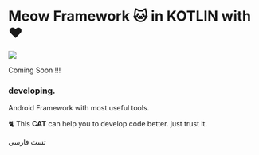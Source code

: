 # Meow Framework 🐱 in KOTLIN with ♥

![](https://github.com/oneHamidreza/MeowFramework/raw/master/Resources/logo_meow_framework.png)

Coming Soon !!! 
### developing.

Android Framework with most useful tools.

🐈 This **CAT** can help you to develop code better. just trust it.

تست فارسی
